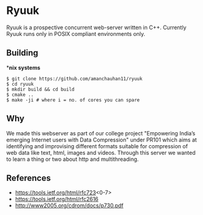 # Ryuuk

Ryuuk is a prospective concurrent web-server written in C++.
Currently Ryuuk runs only in POSIX compliant environments only.

## Building

***nix systems**
```
$ git clone https://github.com/amanchauhan11/ryuuk
$ cd ryuuk
$ mkdir build && cd build
$ cmake ..
$ make -ji # where i = no. of cores you can spare
```

## Why

We made this webserver as part of our college project "Empowering India’s emerging Internet users with Data Compression"
under PR101 which aims at identifying and improvising different formats suitable for compression of web data like text, html, images and videos. Through this server we wanted to learn a thing or two about http and multithreading.


## References

* https://tools.ietf.org/html/rfc723<0-7>  
* https://tools.ietf.org/html/rfc2616  
* http://www2005.org/cdrom/docs/p730.pdf  
